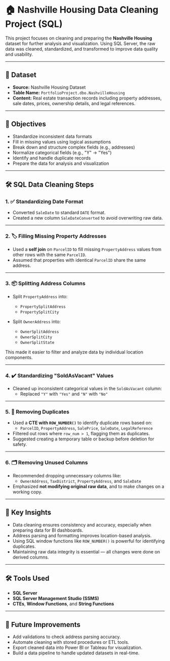 # 🏠 Nashville Housing Data Cleaning Project (SQL)

This project focuses on cleaning and preparing the **Nashville Housing** dataset for further analysis and visualization. Using SQL Server, the raw data was cleaned, standardized, and transformed to improve data quality and usability.

---

## 📁 Dataset

- **Source:** Nashville Housing Dataset
- **Table Name:** `PortfolioProject.dbo.NashvilleHousing`
- **Content:** Real estate transaction records including property addresses, sale dates, prices, ownership details, and legal references.

---

## 🎯 Objectives

- Standardize inconsistent data formats
- Fill in missing values using logical assumptions
- Break down and structure complex fields (e.g., addresses)
- Normalize categorical fields (e.g., "Y" → "Yes")
- Identify and handle duplicate records
- Prepare the data for analysis and visualization

---

## 🛠️ SQL Data Cleaning Steps

### 1. ✅ Standardizing Date Format

- Converted `SaleDate` to standard `DATE` format.
- Created a new column `SaleDateConverted` to avoid overwriting raw data.

---

### 2. 🏷️ Filling Missing Property Addresses

- Used a **self join** on `ParcelID` to fill missing `PropertyAddress` values from other rows with the same `ParcelID`.
- Assumed that properties with identical `ParcelID` share the same address.

---

### 3. 📦 Splitting Address Columns

- Split `PropertyAddress` into:
  - `PropertySplitAddress`
  - `PropertySplitCity`

- Split `OwnerAddress` into:
  - `OwnerSplitAddress`
  - `OwnerSplitCity`
  - `OwnerSplitState`

This made it easier to filter and analyze data by individual location components.

---

### 4. ✔️ Standardizing "SoldAsVacant" Values

- Cleaned up inconsistent categorical values in the `SoldAsVacant` column:
  - Replaced `"Y"` with `"Yes"` and `"N"` with `"No"`

---

### 5. 🧹 Removing Duplicates

- Used a **CTE with `ROW_NUMBER()`** to identify duplicate rows based on:
  - `ParcelID`, `PropertyAddress`, `SalePrice`, `SaleDate`, `LegalReference`
- Filtered out rows where `row_num > 1`, flagging them as duplicates.
- Suggested creating a temporary table or backup before deletion for safety.

---

### 6. 🗂️ Removing Unused Columns

- Recommended dropping unnecessary columns like:
  - `OwnerAddress`, `TaxDistrict`, `PropertyAddress`, and `SaleDate`
- Emphasized **not modifying original raw data**, and to make changes on a working copy.

---

## 🧠 Key Insights

- Data cleaning ensures consistency and accuracy, especially when preparing data for BI dashboards.
- Address parsing and formatting improves location-based analysis.
- Using SQL window functions like `ROW_NUMBER()` is powerful for identifying duplicates.
- Maintaining raw data integrity is essential — all changes were done on derived columns.

---

## 🛠️ Tools Used

- **SQL Server**
- **SQL Server Management Studio (SSMS)**
- **CTEs**, **Window Functions**, and **String Functions**

---

## 📌 Future Improvements

- Add validations to check address parsing accuracy.
- Automate cleaning with stored procedures or ETL tools.
- Export cleaned data into Power BI or Tableau for visualization.
- Build a data pipeline to handle updated datasets in real-time.

